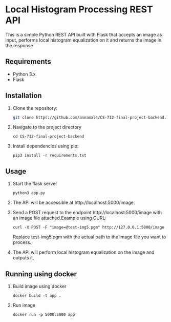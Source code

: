 # Local Histogram Processing REST API

This is a simple Python REST API built with Flask that accepts an image as input, performs local histogram equalization on it and returns the image in the response

## Requirements

- Python 3.x
- Flask

## Installation

1. Clone the repository:

   ```bash
   git clone https://github.com/annamal4/CS-712-final-project-backend.git
   ```

2. Navigate to the project directory

   ```
   cd CS-712-final-project-backend
   ```

3. Install dependencies using pip:

   ```
   pip3 install -r requirements.txt
   ```

## Usage

1. Start the flask server

    ```
    python3 app.py
    ```

2. The API will be accessible at http://localhost:5000/image.

3. Send a POST request to the endpoint http://localhost:5000/image with an image file attached.Example using CURL:

    ```
    curl -X POST -F "image=@test-img5.pgm" http://127.0.0.1:5000/image
    ```

    Replace test-img5.pgm with the actual path to the image file you want to process.

4. The API will perform local histogram equalization on the image and outputs it.

## Running using docker

1. Build image using docker

   ```
   docker build -t app .
   ```

2. Run image

   ```
   docker run -p 5000:5000 app
   ```